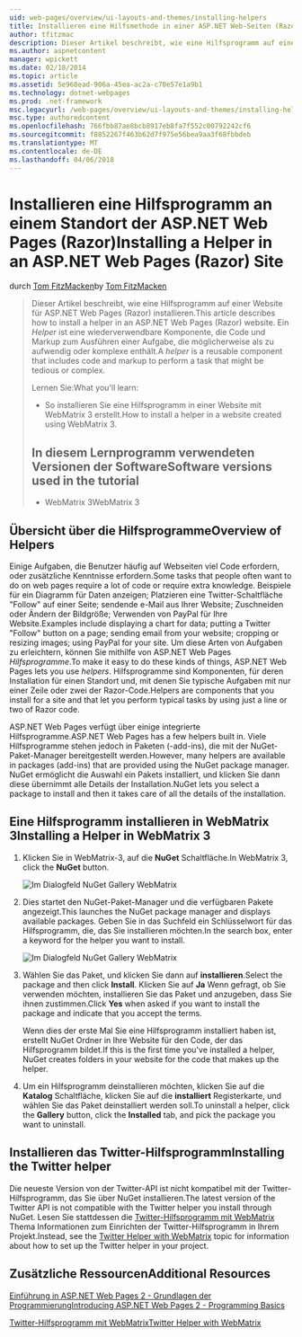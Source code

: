 ```yaml
---
uid: web-pages/overview/ui-layouts-and-themes/installing-helpers
title: Installieren eine Hilfsmethode in einer ASP.NET Web-Seiten (Razor) Standort | Microsoft Docs
author: tfitzmac
description: Dieser Artikel beschreibt, wie eine Hilfsprogramm auf einer Website für ASP.NET Web Pages (Razor) installieren. Ein Hilfsprogramm ist eine wiederverwendbare Komponente sein, die Code und Markup zum pro umfasst...
ms.author: aspnetcontent
manager: wpickett
ms.date: 02/18/2014
ms.topic: article
ms.assetid: 5e968ead-906a-45ea-ac2a-c70e57e1a9b1
ms.technology: dotnet-webpages
ms.prod: .net-framework
msc.legacyurl: /web-pages/overview/ui-layouts-and-themes/installing-helpers
msc.type: authoredcontent
ms.openlocfilehash: 766fbb87ae8bcb8917eb8fa7f552c00792242cf6
ms.sourcegitcommit: f8852267f463b62d7f975e56bea9aa3f68fbbdeb
ms.translationtype: MT
ms.contentlocale: de-DE
ms.lasthandoff: 04/06/2018
---
```

<a name="installing-a-helper-in-an-aspnet-web-pages-razor-site"></a><span data-ttu-id="1fb8b-104">Installieren eine Hilfsprogramm an einem Standort der ASP.NET Web Pages (Razor)</span><span class="sxs-lookup"><span data-stu-id="1fb8b-104">Installing a Helper in an ASP.NET Web Pages (Razor) Site</span></span>
====================
<span data-ttu-id="1fb8b-105">durch [Tom FitzMacken](https://github.com/tfitzmac)</span><span class="sxs-lookup"><span data-stu-id="1fb8b-105">by [Tom FitzMacken](https://github.com/tfitzmac)</span></span>

> <span data-ttu-id="1fb8b-106">Dieser Artikel beschreibt, wie eine Hilfsprogramm auf einer Website für ASP.NET Web Pages (Razor) installieren.</span><span class="sxs-lookup"><span data-stu-id="1fb8b-106">This article describes how to install a helper in an ASP.NET Web Pages (Razor) website.</span></span> <span data-ttu-id="1fb8b-107">Ein *Helper* ist eine wiederverwendbare Komponente, die Code und Markup zum Ausführen einer Aufgabe, die möglicherweise als zu aufwendig oder komplexe enthält.</span><span class="sxs-lookup"><span data-stu-id="1fb8b-107">A *helper* is a reusable component that includes code and markup to perform a task that might be tedious or complex.</span></span>
> 
> <span data-ttu-id="1fb8b-108">Lernen Sie:</span><span class="sxs-lookup"><span data-stu-id="1fb8b-108">What you'll learn:</span></span>
> 
> - <span data-ttu-id="1fb8b-109">So installieren Sie eine Hilfsprogramm in einer Website mit WebMatrix 3 erstellt.</span><span class="sxs-lookup"><span data-stu-id="1fb8b-109">How to install a helper in a website created using WebMatrix 3.</span></span>
>   
> 
> ## <a name="software-versions-used-in-the-tutorial"></a><span data-ttu-id="1fb8b-110">In diesem Lernprogramm verwendeten Versionen der Software</span><span class="sxs-lookup"><span data-stu-id="1fb8b-110">Software versions used in the tutorial</span></span>
> 
> 
> - <span data-ttu-id="1fb8b-111">WebMatrix 3</span><span class="sxs-lookup"><span data-stu-id="1fb8b-111">WebMatrix 3</span></span>


## <a name="overview-of-helpers"></a><span data-ttu-id="1fb8b-112">Übersicht über die Hilfsprogramme</span><span class="sxs-lookup"><span data-stu-id="1fb8b-112">Overview of Helpers</span></span>

<span data-ttu-id="1fb8b-113">Einige Aufgaben, die Benutzer häufig auf Webseiten viel Code erfordern, oder zusätzliche Kenntnisse erfordern.</span><span class="sxs-lookup"><span data-stu-id="1fb8b-113">Some tasks that people often want to do on web pages require a lot of code or require extra knowledge.</span></span> <span data-ttu-id="1fb8b-114">Beispiele für ein Diagramm für Daten anzeigen; Platzieren eine Twitter-Schaltfläche "Follow" auf einer Seite; sendende e-Mail aus Ihrer Website; Zuschneiden oder Ändern der Bildgröße; Verwenden von PayPal für Ihre Website.</span><span class="sxs-lookup"><span data-stu-id="1fb8b-114">Examples include displaying a chart for data; putting a Twitter "Follow" button on a page; sending email from your website; cropping or resizing images; using PayPal for your site.</span></span> <span data-ttu-id="1fb8b-115">Um diese Arten von Aufgaben zu erleichtern, können Sie mithilfe von ASP.NET Web Pages *Hilfsprogramme*.</span><span class="sxs-lookup"><span data-stu-id="1fb8b-115">To make it easy to do these kinds of things, ASP.NET Web Pages lets you use *helpers*.</span></span> <span data-ttu-id="1fb8b-116">Hilfsprogramme sind Komponenten, für deren Installation für einen Standort und, mit denen Sie typische Aufgaben mit nur einer Zeile oder zwei der Razor-Code.</span><span class="sxs-lookup"><span data-stu-id="1fb8b-116">Helpers are components that you install for a site and that let you perform typical tasks by using just a line or two of Razor code.</span></span>

<span data-ttu-id="1fb8b-117">ASP.NET Web Pages verfügt über einige integrierte Hilfsprogramme.</span><span class="sxs-lookup"><span data-stu-id="1fb8b-117">ASP.NET Web Pages has a few helpers built in.</span></span> <span data-ttu-id="1fb8b-118">Viele Hilfsprogramme stehen jedoch in Paketen (-add-ins), die mit der NuGet-Paket-Manager bereitgestellt werden.</span><span class="sxs-lookup"><span data-stu-id="1fb8b-118">However, many helpers are available in packages (add-ins) that are provided using the NuGet package manager.</span></span> <span data-ttu-id="1fb8b-119">NuGet ermöglicht die Auswahl ein Pakets installiert, und klicken Sie dann diese übernimmt alle Details der Installation.</span><span class="sxs-lookup"><span data-stu-id="1fb8b-119">NuGet lets you select a package to install and then it takes care of all the details of the installation.</span></span>

## <a name="installing-a-helper-in-webmatrix-3"></a><span data-ttu-id="1fb8b-120">Eine Hilfsprogramm installieren in WebMatrix 3</span><span class="sxs-lookup"><span data-stu-id="1fb8b-120">Installing a Helper in WebMatrix 3</span></span>

1. <span data-ttu-id="1fb8b-121">Klicken Sie in WebMatrix-3, auf die **NuGet** Schaltfläche.</span><span class="sxs-lookup"><span data-stu-id="1fb8b-121">In WebMatrix 3, click the **NuGet** button.</span></span>

    ![Im Dialogfeld NuGet Gallery WebMatrix](installing-helpers/_static/image1.png)
2. <span data-ttu-id="1fb8b-123">Dies startet den NuGet-Paket-Manager und die verfügbaren Pakete angezeigt.</span><span class="sxs-lookup"><span data-stu-id="1fb8b-123">This launches the NuGet package manager and displays available packages.</span></span> <span data-ttu-id="1fb8b-124">Geben Sie in das Suchfeld ein Schlüsselwort für das Hilfsprogramm, die, das Sie installieren möchten.</span><span class="sxs-lookup"><span data-stu-id="1fb8b-124">In the search box, enter a keyword for the helper you want to install.</span></span>

    ![Im Dialogfeld NuGet Gallery WebMatrix](installing-helpers/_static/image2.png)
3. <span data-ttu-id="1fb8b-126">Wählen Sie das Paket, und klicken Sie dann auf **installieren**.</span><span class="sxs-lookup"><span data-stu-id="1fb8b-126">Select the package and then click **Install**.</span></span> <span data-ttu-id="1fb8b-127">Klicken Sie auf **Ja** Wenn gefragt, ob Sie verwenden möchten, installieren Sie das Paket und anzugeben, dass Sie ihnen zustimmen.</span><span class="sxs-lookup"><span data-stu-id="1fb8b-127">Click **Yes** when asked if you want to install the package and indicate that you accept the terms.</span></span>

     <span data-ttu-id="1fb8b-128">Wenn dies der erste Mal Sie eine Hilfsprogramm installiert haben ist, erstellt NuGet Ordner in Ihre Website für den Code, der das Hilfsprogramm bildet.</span><span class="sxs-lookup"><span data-stu-id="1fb8b-128">If this is the first time you've installed a helper, NuGet creates folders in your website for the code that makes up the helper.</span></span>
4. <span data-ttu-id="1fb8b-129">Um ein Hilfsprogramm deinstallieren möchten, klicken Sie auf die **Katalog** Schaltfläche, klicken Sie auf die **installiert** Registerkarte, und wählen Sie das Paket deinstalliert werden soll.</span><span class="sxs-lookup"><span data-stu-id="1fb8b-129">To uninstall a helper, click the **Gallery** button, click the **Installed** tab, and pick the package you want to uninstall.</span></span>

## <a name="installing-the-twitter-helper"></a><span data-ttu-id="1fb8b-130">Installieren das Twitter-Hilfsprogramm</span><span class="sxs-lookup"><span data-stu-id="1fb8b-130">Installing the Twitter helper</span></span>

<span data-ttu-id="1fb8b-131">Die neueste Version von der Twitter-API ist nicht kompatibel mit der Twitter-Hilfsprogramm, das Sie über NuGet installieren.</span><span class="sxs-lookup"><span data-stu-id="1fb8b-131">The latest version of the Twitter API is not compatible with the Twitter helper you install through NuGet.</span></span> <span data-ttu-id="1fb8b-132">Lesen Sie stattdessen die [Twitter-Hilfsprogramm mit WebMatrix](twitter-helper.md) Thema Informationen zum Einrichten der Twitter-Hilfsprogramm in Ihrem Projekt.</span><span class="sxs-lookup"><span data-stu-id="1fb8b-132">Instead, see the [Twitter Helper with WebMatrix](twitter-helper.md) topic for information about how to set up the Twitter helper in your project.</span></span>

<a id="Additional_Resources"></a>
## <a name="additional-resources"></a><span data-ttu-id="1fb8b-133">Zusätzliche Ressourcen</span><span class="sxs-lookup"><span data-stu-id="1fb8b-133">Additional Resources</span></span>


[<span data-ttu-id="1fb8b-134">Einführung in ASP.NET Web Pages 2 - Grundlagen der Programmierung</span><span class="sxs-lookup"><span data-stu-id="1fb8b-134">Introducing ASP.NET Web Pages 2 - Programming Basics</span></span>](../getting-started/introducing-razor-syntax-c.md)

[<span data-ttu-id="1fb8b-135">Twitter-Hilfsprogramm mit WebMatrix</span><span class="sxs-lookup"><span data-stu-id="1fb8b-135">Twitter Helper with WebMatrix</span></span>](twitter-helper.md)

